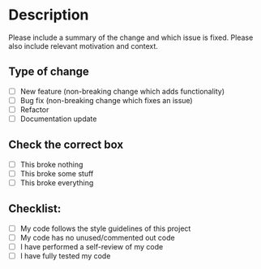 
# Description

Please include a summary of the change and which issue is fixed. Please also include relevant motivation and context.

## Type of change

- [ ] New feature (non-breaking change which adds functionality)
- [ ] Bug fix (non-breaking change which fixes an issue)
- [ ] Refactor
- [ ] Documentation update

## Check the correct box

- [ ] This broke nothing
- [ ] This broke some stuff
- [ ] This broke everything

## Checklist:

- [ ] My code follows the style guidelines of this project
- [ ] My code has no unused/commented out code
- [ ] I have performed a self-review of my code
- [ ] I have fully tested my code